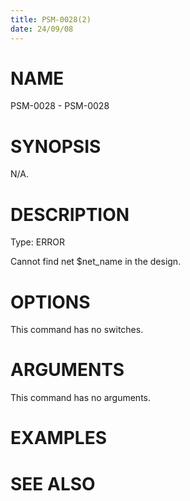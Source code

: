 ```yaml
---
title: PSM-0028(2)
date: 24/09/08
---
```


# NAME

PSM-0028 - PSM-0028

# SYNOPSIS

N/A.

# DESCRIPTION

Type: ERROR

Cannot find net $net_name in the design.

# OPTIONS

This command has no switches.

# ARGUMENTS

This command has no arguments.

# EXAMPLES

# SEE ALSO
